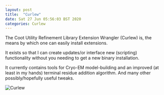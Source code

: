 ```yaml
---
layout: post
title:  "Curlew"
date: Sat 27 Jun 05:56:03 BST 2020
categories: Curlew
---
```


The Coot Utility Refinement Library Extension Wrangler (Curlew) is,
the means by which one can easily install extensions.

It exists so that I can create updates/or interface new (scripting)
functionality without you needing to get a new binary installation.

It currently contains tools for Cryo-EM model-building and an improved
(at least in my hands) terminal residue addition algorithm. And many
other possibly/hopefully useful tweaks.

![Curlew]({{"../../../images/Screenshot-Curlew.png"}})

